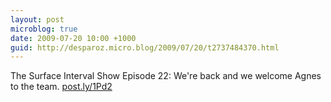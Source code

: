 ```yaml
---
layout: post
microblog: true
date: 2009-07-20 10:00 +1000
guid: http://desparoz.micro.blog/2009/07/20/t2737484370.html
---
```

The Surface Interval Show Episode 22: We're back and we welcome Agnes 	to the team. [post.ly/1Pd2](http://post.ly/1Pd2)
